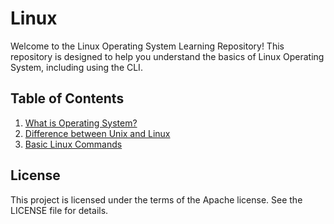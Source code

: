 # Linux
Welcome to the Linux Operating System Learning Repository! This repository is designed to help you understand the basics of Linux Operating System, including using the CLI.

## Table of Contents
1. [What is Operating System?](./os.md)
2. [Difference between Unix and Linux](./unix-vslinux.md)
3. [Basic Linux Commands](./linux-commands)

## License
This project is licensed under the terms of the Apache license. See the LICENSE file for details.
